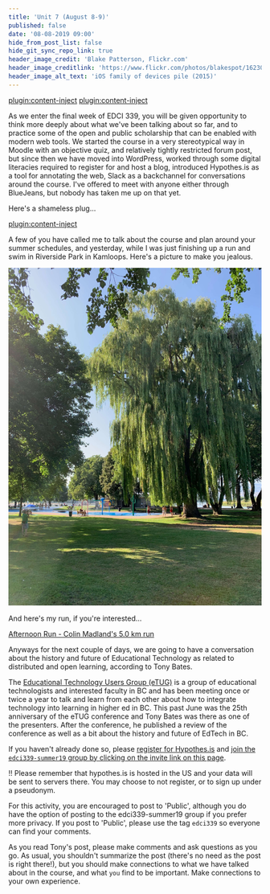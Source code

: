 ```yaml
---
title: 'Unit 7 (August 8-9)'
published: false
date: '08-08-2019 09:00'
hide_from_post_list: false
hide_git_sync_repo_link: true
header_image_credit: 'Blake Patterson, Flickr.com'
header_image_creditlink: 'https://www.flickr.com/photos/blakespot/16230041026/'
header_image_alt_text: 'iOS family of devices pile (2015)'
---
```


[plugin:content-inject](_important-reminders)
[plugin:content-inject](_class-preparations)

As we enter the final week of EDCI 339, you will be given opportunity to think more deeply about what we've been talking about so far, and to practice some of the open and public scholarship that can be enabled with modern web tools. We started the course in a very stereotypical way in Moodle with an objective quiz, and relatively tightly restricted forum post, but since then we have moved into WordPress, worked through some digital literacies required to register for and host a blog, introduced Hypothes.is as a tool for annotating the web, Slack as a backchannel for conversations around the course. I've offered to meet with anyone either through BlueJeans, but nobody has taken me up on that yet.

Here's a shameless plug...

[plugin:content-inject](_class-preparations)

A few of you have called me to talk about the course and plan around your summer schedules, and yesterday, while I was just finishing up a run and swim in Riverside Park in Kamloops. Here's a picture to make you jealous.

![](IMG_0281.jpeg)

And here's my run, if you're interested...

<a class="embedly-card" data-card-controls="0" href="https://www.strava.com/activities/2599886934">Afternoon Run - Colin Madland's 5.0 km run</a>
<script async src="//cdn.embedly.com/widgets/platform.js" charset="UTF-8"></script>

Anyways for the next couple of days, we are going to have a conversation about the history and future of Educational Technology as related to distributed and open learning, according to Tony Bates.

The [Educational Technology Users Group (eTUG)](https://etug.ca) is a group of educational technologists and interested faculty in BC and has been meeting once or twice a year to talk and learn from each other about how to integrate technology into learning in higher ed in BC. This past June was the 25th anniversary of the eTUG conference and Tony Bates was there as one of the presenters. After the conference, he published a review of the conference as well as a bit about the history and future of EdTech in BC.

If you haven't already done so, please [register for Hypothes.is](https://teaching.madland.ca/hypothesis) and [join the `edci339-summer19` group by clicking on the invite link on this page](https://edtechuvic.ca/edci339/links).

!! Please remember that hypothes.is is hosted in the US and your data will be sent to servers there. You may choose to not register, or to sign up under a pseudonym.

For this activity, you are encouraged to post to 'Public', although you do have the option of posting to the edci339-summer19 group if you prefer more privacy. If you post to 'Public', please use the tag `edci339` so everyone can find your comments.

As you read Tony's post, please make comments and ask questions as you go. As usual, you shouldn't summarize the post (there's no need as the post is right there!), but you should make connections to what we have talked about in the course, and what `you` find to be important. Make connections to your own experience.
